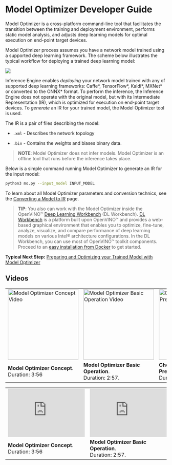 # Model Optimizer Developer Guide

Model Optimizer is a cross-platform command-line tool that facilitates the transition between the training and deployment environment, performs static model analysis, and adjusts deep learning models for optimal execution on end-point target devices.

Model Optimizer process assumes you have a network model trained using a supported deep learning framework. The scheme below illustrates the typical workflow for deploying a trained deep learning model:

![](img/workflow_steps.png)

Inference Engine enables _deploying_ your network model trained with any of supported deep learning frameworks: Caffe\*, TensorFlow\*, Kaldi\*, MXNet\* or converted to the ONNX\* format. To perform the inference, the Inference Engine does not operate with the original model, but with its Intermediate Representation (IR), which is optimized for execution on end-point target devices. To _generate_ an IR for your trained model, the Model Optimizer tool is used.

The IR is a pair of files describing the model: 

*  <code>.xml</code> - Describes the network topology

*  <code>.bin</code> - Contains the weights and biases binary data.

> **NOTE**: Model Optimizer does not infer models. Model Optimizer is an offline tool that runs before the inference takes place.

Below is a simple command running Model Optimizer to generate an IR for the input model:

```sh
python3 mo.py --input_model INPUT_MODEL
```
To learn about all Model Optimizer parameters and conversion technics, see the [Converting a Model to IR](convert_model/Converting_Model.md) page.

> **TIP**: You also can work with the Model Optimizer inside the OpenVINO™ [Deep Learning Workbench](https://docs.openvinotoolkit.org/latest/workbench_docs_Workbench_DG_Introduction.html) (DL Workbench).
> [DL Workbench](https://docs.openvinotoolkit.org/latest/workbench_docs_Workbench_DG_Introduction.html) is a platform built upon OpenVINO™ and provides a web-based graphical environment that enables you to optimize, fine-tune, analyze, visualize, and compare 
> performance of deep learning models on various Intel® architecture
> configurations. In the DL Workbench, you can use most of OpenVINO™ toolkit components.
> <br>
> Proceed to an [easy installation from Docker](https://docs.openvinotoolkit.org/latest/workbench_docs_Workbench_DG_Install_from_Docker_Hub.html) to get started.

**Typical Next Step:** [Preparing and Optimizing your Trained Model with Model Optimizer](prepare_model/Prepare_Trained_Model.md)

## Videos

<table>
  <tr>
    <td><a href="https://www.youtube.com/watch?v=Kl1ptVb7aI8"><img alt="Model Optimizer Concept Video" src="https://img.youtube.com/vi/Kl1ptVb7aI8/0.jpg" width="220"></td>
    <td><a href="https://www.youtube.com/watch?v=BBt1rseDcy0"><img alt="Model Optimizer Basic Operation Video" src="https://img.youtube.com/vi/BBt1rseDcy0/0.jpg" width="220"></td>
    <td><a href="https://www.youtube.com/watch?v=RF8ypHyiKrY"><img alt="Choosing the Right Precision Video" src="https://img.youtube.com/vi/RF8ypHyiKrY/0.jpg" width="220"></td>
  </tr>
  <tr>
    <td><strong>Model Optimizer Concept</strong>. <br>Duration: 3:56</td>
    <td><strong>Model Optimizer Basic<br> Operation</strong>. <br>Duration: 2:57.</td>
    <td><strong>Choosing the Right Precision</strong>. <br>Duration: 4:18.</td>
  </tr>
</table>

<table>
  <tr>
    <td><iframe width="240" src="https://www.youtube.com/embed/Kl1ptVb7aI8" frameborder="0" allow="accelerometer; autoplay; encrypted-media; gyroscope; picture-in-picture" allowfullscreen></iframe></td>
    <td><iframe width="240" src="https://www.youtube.com/embed/BBt1rseDcy0" frameborder="0" allow="accelerometer; autoplay; clipboard-write; encrypted-media; gyroscope; picture-in-picture" allowfullscreen></iframe></td>
    <td><iframe width="240" src  ="https://www.youtube.com/embed/RF8ypHyiKrY" frameborder="0" allow="accelerometer; autoplay; clipboard-write; encrypted-media; gyroscope; picture-in-picture" allowfullscreen></iframe></td>
  </tr>
  <tr>
    <td><strong>Model Optimizer Concept</strong>. <br>Duration: 3:56</td>
    <td><strong>Model Optimizer Basic<br> Operation</strong>. <br>Duration: 2:57.</td>
    <td><strong>Choosing the Right Precision</strong>. <br>Duration: 4:18.</td>
  </tr>
</table>
